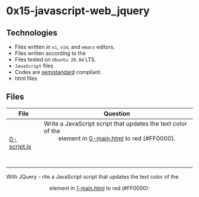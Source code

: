 # 0x15-javascript-web_jquery

## Technologies

- Files written in ```vi```, ```vim```, and ```emacs``` editors. 
- Files wriiten according to the 
- Files tested on ```Ubuntu 20.04``` LTS.
- ```JavaScript``` files 
- Codes are [semistandard](https://standardjs.com/rules.html) compliant. 
- html files
## Files

| File   | Question |
|--------|------------|
|[0-script.js](0-script.js)|Write a JavaScript script that updates the text color of the <header> element in [0-main.html](0-main.html) to red (#FF0000).|
With JQuery - rite a JavaScript script that updates the text color of the <header> element in [1-main.html](1-main.html) to red (#FF0000):
